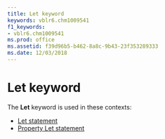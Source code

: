 ```yaml
---
title: Let keyword
keywords: vblr6.chm1009541
f1_keywords:
- vblr6.chm1009541
ms.prod: office
ms.assetid: f39d96b5-b462-8a8c-9b43-23f353289333
ms.date: 12/03/2018
---
```



# Let keyword

The **Let** keyword is used in these contexts:

- [Let statement](let-statement.md)
- [Property Let statement](property-let-statement.md)


